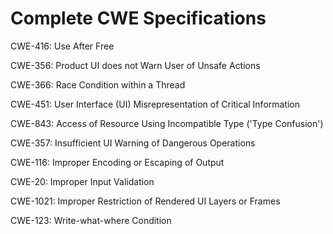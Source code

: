 

# Complete CWE Specifications

CWE-416: Use After Free

CWE-356: Product UI does not Warn User of Unsafe Actions

CWE-366: Race Condition within a Thread

CWE-451: User Interface (UI) Misrepresentation of Critical Information

CWE-843: Access of Resource Using Incompatible Type ('Type Confusion')

CWE-357: Insufficient UI Warning of Dangerous Operations

CWE-116: Improper Encoding or Escaping of Output

CWE-20: Improper Input Validation

CWE-1021: Improper Restriction of Rendered UI Layers or Frames

CWE-123: Write-what-where Condition